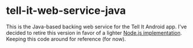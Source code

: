 # tell-it-web-service-java
This is the Java-based backing web service for the Tell It Android app. I've decided to retire this version in favor of a lighter [Node.js implementation](https://github.com/jlafortune/tell-it-service). Keeping this code around for reference (for now).

